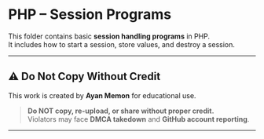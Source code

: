 # PHP – Session Programs

This folder contains basic **session handling programs** in PHP.  
It includes how to start a session, store values, and destroy a session.

---

## ⚠️ Do Not Copy Without Credit

This work is created by **Ayan Memon** for educational use.

> **Do NOT copy, re-upload, or share without proper credit.**  
> Violators may face **DMCA takedown** and **GitHub account reporting**.

---
